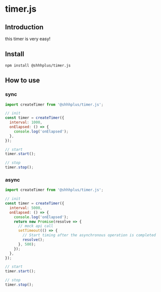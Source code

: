 # timer.js

## Introduction

this timer is very easy!

## Install

`npm install @shhhplus/timer.js`

## How to use

### sync

```javascript
import createTimer from '@shhhplus/timer.js';

// init
const timer = createTimer({
  interval: 1000,
  onElapsed: () => {
    console.log('onElapsed');
  },
});

// start
timer.start();

// stop
timer.stop();
```

### async

```javascript
import createTimer from '@shhhplus/timer.js';

// init
const timer = createTimer({
  interval: 5000,
  onElapsed: () => {
    console.log('onElapsed');
    return new Promise(resolve => {
      // mock api call
      setTimeout(() => {
        // Start timing after the asynchronous operation is completed
        resolve();
      }, 500);
    });
  },
});

// start
timer.start();

// stop
timer.stop();
```
